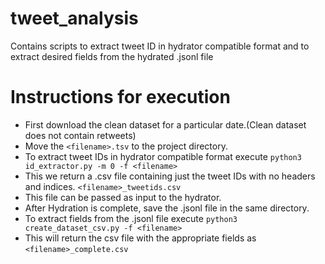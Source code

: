 # tweet_analysis
Contains scripts to extract tweet ID in hydrator compatible format and to extract desired fields from the hydrated .jsonl file

# Instructions for execution
* First download the clean dataset for a particular date.(Clean dataset does not contain retweets)
* Move the `<filename>.tsv` to the project directory.
* To extract tweet IDs in hydrator compatible format execute `python3 id_extractor.py -m 0 -f <filename>`
* This we return a .csv file containing just the tweet IDs with no headers and indices. `<filename>_tweetids.csv`
* This file can be passed as input to the hydrator.
* After Hydration is complete, save the .jsonl file in the same directory.
* To extract fields from the .jsonl file execute `python3 create_dataset_csv.py -f <filename>`
* This will return the csv file with the appropriate fields as `<filename>_complete.csv`
